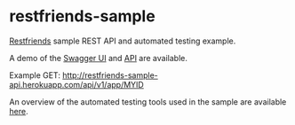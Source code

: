 # restfriends-sample
[Restfriends](https://github.com/BorderTech/restfriends) sample REST API and automated testing example.

A demo of the [Swagger UI](http://restfriends-sample-api.herokuapp.com/launchswagger) and [API](http://restfriends-sample-api.herokuapp.com/api) are available.

Example GET: http://restfriends-sample-api.herokuapp.com/api/v1/app/MYID

An overview of the automated testing tools used in the sample are available [here](https://github.com/BorderTech/restfriends/wiki/Automated-API-Testing---DRAFT).
